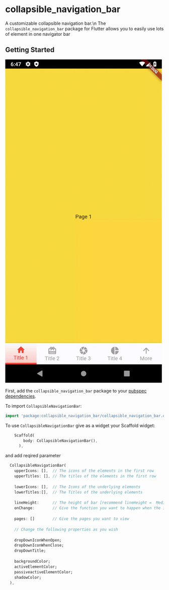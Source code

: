 # collapsible_navigation_bar

A customizable collapsible navigation bar.\n
The `collapsible_navigation_bar` package for Flutter allows you to easily use lots of element in one navigator bar
## Getting Started

![](https://raw.githubusercontent.com/melikhanHosdogdu/collapsible_navigation_bar/main/assets/example.gif)

First, add the `collapsible_navigation_bar` package to your [pubspec dependencies](https://pub.dev/packages/collapsible_navigation_bar/install).

To import `CollapsibleNavigationBar`:

```dart
import 'package:collapsible_navigation_bar/collapsible_navigation_bar.dart';
```

To use `CollapsibleNavigationBar` give as a widget your Scaffold widget:

```dart
    Scaffold(
        body: CollapsibleNavigationBar(),
      ),
```
and add reqired parameter

```dart
  CollapsibleNavigationBar(
    upperIcons: [],  // The icons of the elements in the first row 
    upperTitles: [], // The titles of the elements in the first row

    lowerIcons: [],  // The Icons of the underlying elements
    lowerTitles:[],  // The Titles of the underlying elements

    lineHeight:      // The height of bar [recommend lineHeight =  MediaQuery.of(context).size.height * 0.07 ]
    onChange:        // Give the function you want to happen when the index changes

    pages: []        // Give the pages you want to view 

    // Change the following properties as you wish

    dropDownIconWhenOpen;
    dropDownIconWhenClose;
    dropDownTitle;
     
    backgroundColor;
    activeElementColor;
    passiveactiveElementColor;
    shadowColor;
  ),
      
```